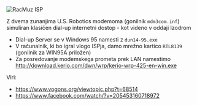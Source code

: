 ![RacMuz ISP](https://raw.githubusercontent.com/markostamcar/muzej.si/master/dial-up/modem.jpg)

Z dvema zunanjima U.S. Robotics modemoma (gonilnik `mdm3com.inf`) simuliran klasičen dial-up internetni dostop - kot videno v oddaji Izodrom
- Dial-up Server se v Windows 95 namesti z `dun14-95.exe`
- V računalnik, ki bo igral vlogo ISPja, damo mrežno kartico `RTL8139` (gonilnik za WIN95A priložen)
- Za posredovanje modemskega prometa prek LAN namestimo http://download.kerio.com/dwn/wrp/kerio-wrp-425-en-win.exe

Viri:
- https://www.vogons.org/viewtopic.php?t=68514
- https://www.facebook.com/watch/?v=205453160718972
